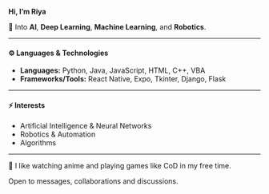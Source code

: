 **Hi, I’m Riya**

🔷 Into **AI**, **Deep Learning**, **Machine Learning**, and **Robotics**.

---

#### ⚙️ Languages & Technologies
- **Languages:** Python, Java, JavaScript, HTML, C++, VBA
- **Frameworks/Tools:** React Native, Expo, Tkinter, Django, Flask

---

#### ⚡ Interests  
- Artificial Intelligence & Neural Networks  
- Robotics & Automation  
- Algorithms

---

🌱 I like watching anime and playing games like CoD in my free time.

Open to messages, collaborations and discussions.

